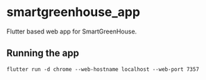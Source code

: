 # smartgreenhouse_app

Flutter based web app for SmartGreenHouse.

## Running the app

```
flutter run -d chrome --web-hostname localhost --web-port 7357
```
